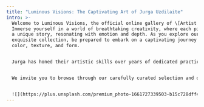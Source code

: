 ```yaml
---
title: "Luminous Visions: The Captivating Art of Jurga Uzdilaite"
intro: >-
  Welcome to Luminous Visions, the official online gallery of \[Artist's Name].
  Immerse yourself in a world of breathtaking creativity, where each piece tells
  a unique story, resonating with emotion and depth. As you explore our
  exquisite collection, be prepared to embark on a captivating journey through
  color, texture, and form.


  Jurga has honed their artistic skills over years of dedicated practice, culminating in a distinctive style that balances the timeless beauty of traditional techniques with the boundless possibilities of contemporary innovation. In this space, you'll discover a diverse array of artwork, from enchanting landscapes and mesmerizing abstracts to evocative portraits and charming still lifes.


  We invite you to browse through our carefully curated selection and delve into the rich, vibrant world of Jurga. Whether you're an avid collector or simply seeking inspiration, Luminous Visions offers a truly immersive experience that will leave you in awe of the power and passion behind each masterpiece.


  ![](https://plus.unsplash.com/premium_photo-1661727339503-b15c728dff40?ixlib=rb-4.0.3&ixid=MnwxMjA3fDB8MHxlZGl0b3JpYWwtZmVlZHwxOXx8fGVufDB8fHx8&auto=format&fit=crop&w=400&q=60)
---
```


